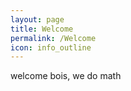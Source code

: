 ```yaml
---
layout: page
title: Welcome
permalink: /Welcome
icon: info_outline
---
```


welcome bois, we do math
<!--stackedit_data:
eyJoaXN0b3J5IjpbLTEwOTUyMDUwMDNdfQ==
-->
